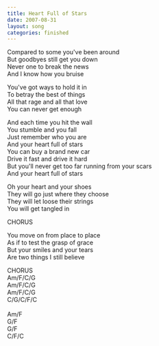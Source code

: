 ```yaml
---
title: Heart Full of Stars
date: 2007-08-31
layout: song
categories: finished
---
```

Compared to some you've been around  
But goodbyes still get you down  
Never one to break the news  
And I know how you bruise

You've got ways to hold it in  
To betray the best of things  
All that rage and all that love  
You can never get enough

<div class="chorus">
  And each time you hit the wall<br />
  You stumble and you fall<br />
  Just remember who you are<br />
  And your heart full of stars<br />
  You can buy a brand new car<br />
  Drive it fast and drive it hard<br />
  But you'll never get too far running from your scars<br />
  And your heart full of stars
</div>

Oh your heart and your shoes  
They will go just where they choose  
They will let loose their strings  
You will get tangled in

<div class="chorus">CHORUS</div>

You move on from place to place  
As if to test the grasp of grace  
But your smiles and your tears  
Are two things I still believe

<div class="chorus">CHORUS</div>

<div class="chords">
  Am/F/C/G<br />
  Am/F/C/G<br />
  Am/F/C/G<br />
  C/G/C/F/C<br />
  <br />
  Am/F<br />
  G/F<br />
  G/F<br />
  C/F/C
</div>
